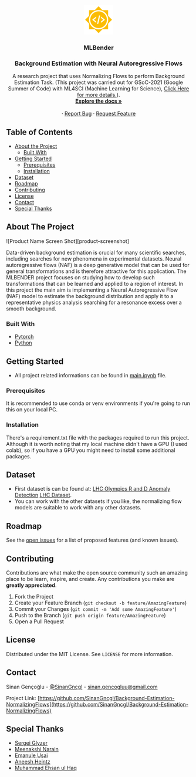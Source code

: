 <!-- PROJECT SHIELDS -->
<!--
*** I'm using markdown "reference style" links for readability.
*** Reference links are enclosed in brackets [ ] instead of parentheses ( ).
*** See the bottom of this document for the declaration of the reference variables
*** for contributors-url, forks-url, etc. This is an optional, concise syntax you may use.
*** https://www.markdownguide.org/basic-syntax/#reference-style-links
-->


<!-- PROJECT LOGO -->
<br />
<p align="center">
  <a href="https://github.com/SinanGncgl/Background-Estimation-NormalizingFlows">
    <img src="images/gsoc.png" alt="Logo" width="80" height="80">
  </a>

  <h3 align="center">MLBender</h3>
  <h3 align="center">Background Estimation with Neural Autoregressive Flows</h3>

  <p align="center">
    A research project that uses Normalizing Flows to perform Background Estimation Task. (This project was carried out for GSoC-2021 (Google Summer of Code) with ML4SCI (Machine Learning for Science), <a href="https://summerofcode.withgoogle.com/projects/4726444372000768">Click Here for more details.</a>).
    <br />
    <a href="Documentation.md"><strong>Explore the docs »</strong></a>
    <br />
    <br />
    ·
    <a href="https://github.com/SinanGncgl/Background-Estimation-NormalizingFlows/issues">Report Bug</a>
    ·
    <a href="https://github.com/SinanGncgl/Background-Estimation-NormalizingFlows/issues">Request Feature</a>
  </p>
</p>



<!-- TABLE OF CONTENTS -->
## Table of Contents

* [About the Project](#about-the-project)
  * [Built With](#built-with)
* [Getting Started](#getting-started)
  * [Prerequisites](#prerequisites)
  * [Installation](#installation)
* [Dataset](#dataset)
* [Roadmap](#roadmap)
* [Contributing](#contributing)
* [License](#license)
* [Contact](#contact)
* [Special Thanks](#special-thanks)



<!-- ABOUT THE PROJECT -->
## About The Project

<!--[![Product Name Screen Shot][product-screenshot]](https://example.com)-->
![Product Name Screen Shot][product-screenshot]

Data-driven background estimation is crucial for many scientific searches, including searches for new phenomena in experimental datasets. Neural autoregressive flows (NAF) is a deep generative model that can be used for general transformations and is therefore attractive for this application. The MLBENDER project focuses on studying how to develop such transformations that can be learned and applied to a region of interest. In this project the main aim is implementing a Neural Autoregressive Flow (NAF) model to estimate the background distribution and apply it to a representative physics analysis searching for a resonance excess over a smooth background.

### Built With
* [Pytorch](https://pytorch.org/)
* [Python](https://www.python.org/)



<!-- GETTING STARTED -->
## Getting Started

* All project related informations can be found in [main.ipynb](main.ipynb) file.

### Prerequisites

It is recommended to use conda or venv environments if you're going to run this on your local PC.

### Installation

There's a requirement.txt file with the packages required to run this project. Although it is worth noting that my local machine didn't have a GPU (I used colab), so if you have a GPU you might need to install some additional packages.


<!-- USAGE EXAMPLES -->
## Dataset

* First dataset is can be found at: [LHC Olympics R and D Anomaly Detection]() [LHC Dataset](https://zenodo.org/record/2629073).
* You can work with the other datasets if you like, the normalizing flow models are suitable to work with any other datasets.


<!-- ROADMAP -->
## Roadmap

See the [open issues](https://github.com/SinanGncgl/Background-Estimation-NormalizingFlows/issues) for a list of proposed features (and known issues).



<!-- CONTRIBUTING -->
## Contributing

Contributions are what make the open source community such an amazing place to be learn, inspire, and create. Any contributions you make are **greatly appreciated**.

1. Fork the Project
2. Create your Feature Branch (`git checkout -b feature/AmazingFeature`)
3. Commit your Changes (`git commit -m 'Add some AmazingFeature'`)
4. Push to the Branch (`git push origin feature/AmazingFeature`)
5. Open a Pull Request



<!-- LICENSE.txt -->
## License

Distributed under the MIT License. See `LICENSE` for more information.



<!-- CONTACT -->
## Contact

Sinan Gençoğlu - [@SinanGncgl](https://www.linkedin.com/in/sinan-gencoglu/) - sinan.gencogluu@gmail.com

Project Link: [https://github.com/SinanGncgl/Background-Estimation-NormalizingFlows](https://github.com/SinanGncgl/Background-Estimation-NormalizingFlows)


<!-- SPECIAL THANKS -->
## Special Thanks
* [Sergei Glyzer](http://sergeigleyzer.com/)
* [Meenakshi Narain](https://twitter.com/meenakshinarain)
* [Emanule Usai](https://emanueleusai.com/)
* [Aneesh Heintz]()
* [Muhammad Ehsan ul Haq](https://twitter.com/Ehsanbinejaz)
